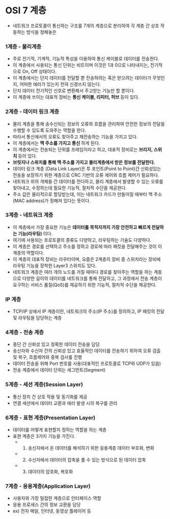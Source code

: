 <h1> OSI 7 계층 </h1>

- 네트워크 프로토콜이 통신하는 구조를 7개의 계층으로 분리하여 각 계층 간 상호 작동하는 방식을 정해놓은 

<h3> 1계층 - 물리계층 </h3>

- 주로 전기적, 기계적, 기능적 특성을 이용하여 통신 케이블로 데이터를 전송한다.
- 이 계층에서 사용되는 통신 단위는 비트이며 이것은 1과 0으로 나타내지는, 전기적으로 On, Off 상태이다.
- 이 계층에서는 단지 데이터를 전달할 뿐 전송하려는 혹은 받으려는 데이터가 무엇인지, 어떠한 에러가 있는지 전혀 신경쓰지 않는다.
- 단지 데이터 전기적인 신호로 변환해서 주고받는 기능만 할 뿐이다.
- 이 계층에 쓰이는 대표적 장비는 <b> 통신 케이블, 리피터, 허브 </b> 등이 있다.


<h3> 2계층 - 데이터 링크 계층 </h3>

- 물리 계층을 통해 송수신되는 정보의 오류와 흐름을 관리하여 안전한 정보의 전달을 수행할 수 있도록 도와주는 역할을 한다.
- 따라서 통신에서의 오류도 찾아주고 재전송하는 기능을 가지고 있다.
- 이 계층에서는 <b> 맥 주소를 가지고 통신 </b> 하게 된다.
- 이 계층에서는 전송되는 단위를 프레임이라고 하고, 대표적 장비로는 <b> 브리지, 스위치 </b> 등이 있다.
- <b> 브릿지나 스위치를 통해 맥 주소를 가지고 물리계층에서 받은 정보를 전달한다. </b>
- 데이터 링크 계층 (Data Link Layer)은 투 포인트(Point to Point)간 신뢰성있는 전송을 보장하기 위한 계층으로 CRC 기반의 오류 제어와 흐름 제어가 필요하다.
- 네트워크 위의 개체들 간 데이터를 전다하고, 물리 계층에서 발생할 수 있는 오류를 찾아내고, 수정하는데 필요한 기능적, 절차적 수단을 제공한다.
- 주소 값은 물리적으로 할당받는데, 이는 네트워크 카드가 만들어질 때부터 맥 주소(MAC address)가 정해져 있다는 뜻이다.

<h3> 3계층 - 네트워크 계층 </h3>

- 이 계층에서 가장 중요한 기능은 <b> 데이터를 목적지까지 가장 안전하고 빠르게 전달하는 기능(라우팅) </b> 이다.
- 여기에 사용되는 프로토콜의 종류도 다양하고, 라우팅하는 기술도 다양하다.
- 이 계층은 경로를 선택하고 주소를 정하고 경로에 따라 패킷을 전달해주는 것이 이 계층의 역할이다.
- 이 계층의 대표적 장비는 라우터이며, 요즘은 2계층의 장비 중 스위치라는 장비에 라우팅 기능을 장착한 Layer3 스위치도 있다.
- 네트워크 계층은 여러 개의 노드를 거칠 때마다 경로를 찾아주는 역할을 하는 계층으로 다양한 길이의 데이터를 네트워크를 통해 전달하고, 그 과정에서 전송 계층이 요구하는 서비스 품질(QoS)를 제공하기 위한 기능적, 절차적 수단을 제공한다.

<h3> IP 계층 </h3>

- TCP/IP 상에서 IP 계층이란, 네트워크의 주소(IP 주소)를 정의하고, IP 패킷의 전달 및 라우팅을 담당하는 계층

<h3> 4계층 - 전송 계층 </h3>

- 종단 간 신뢰성 있고 정확한 데이터 전송을 담당
- 송신자와 수신자 간의 신뢰성 있고 효율적인 데이터를 전송하기 위하여 오류 검출 및 복구, 흐름제어와 중복 검사를 진행
- 데이터 전송을 위해 Port 번호를 사용(대표적인 프로토콜로 TCP와 UDP가 있음)
- 전송 계층에서 데이터 단위는 세그먼트(Segment)

<h3> 5계층 - 세션 계층(Session Layer) </h3>

- 통신 장치 간 상호 작용 및 동기화를 제공
- 연결 세션에서 데이터 교환과 에러 발생 시의 복구를 관리

<h3> 6계층 - 표현 계층(Presentation Layer) </h3>

- 데이터를 어떻게 표현할지 정하는 역할을 하는 계층
- 표현 계층은 3가지 기능을 가진다.
  - 1. 송신자에서 온 데이터를 해석하기 위한 응용계층 데이터 부호화, 변화
  - 2. 수신자에서 데이터의 압축을 풀 수 있는 방식으로 된 데이터 압축
  - 3. 데이터의 암호화, 복호화

<h3> 7계층 - 응용계층(Application Layer) </h3>

- 사용자와 가장 밀접한 계층으로 인터페이스 역할
- 응용 프로세스 간의 정보 교환을 담당
- ex) 전자 메일, 인터넷, 동영상 플레이어 등

